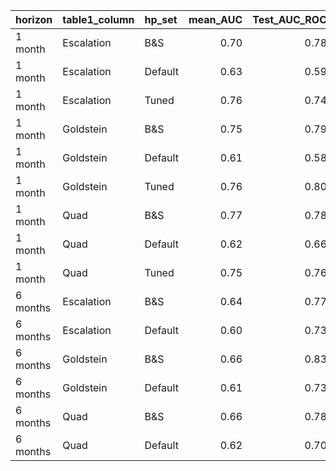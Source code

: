 |horizon  |table1_column |hp_set  | mean_AUC| Test_AUC_ROC|
|:--------|:-------------|:-------|--------:|------------:|
|1 month  |Escalation    |B&S     |     0.70|         0.78|
|1 month  |Escalation    |Default |     0.63|         0.59|
|1 month  |Escalation    |Tuned   |     0.76|         0.74|
|1 month  |Goldstein     |B&S     |     0.75|         0.79|
|1 month  |Goldstein     |Default |     0.61|         0.58|
|1 month  |Goldstein     |Tuned   |     0.76|         0.80|
|1 month  |Quad          |B&S     |     0.77|         0.78|
|1 month  |Quad          |Default |     0.62|         0.66|
|1 month  |Quad          |Tuned   |     0.75|         0.76|
|6 months |Escalation    |B&S     |     0.64|         0.77|
|6 months |Escalation    |Default |     0.60|         0.73|
|6 months |Goldstein     |B&S     |     0.66|         0.83|
|6 months |Goldstein     |Default |     0.61|         0.73|
|6 months |Quad          |B&S     |     0.66|         0.78|
|6 months |Quad          |Default |     0.62|         0.70|
